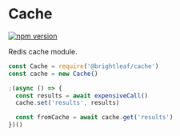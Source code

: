 # Cache

[![npm version](https://badge.fury.io/js/%40brightleaf%2Fcache.svg)](https://badge.fury.io/js/%40brightleaf%2Fcache)

Redis cache module.

```javascript
const Cache = require('@brightleaf/cache')
const cache = new Cache()

;(async () => {
  const results = await expensiveCall()
  cache.set('results', results)

  const fromCache = await cache.get('results')
})()
```

